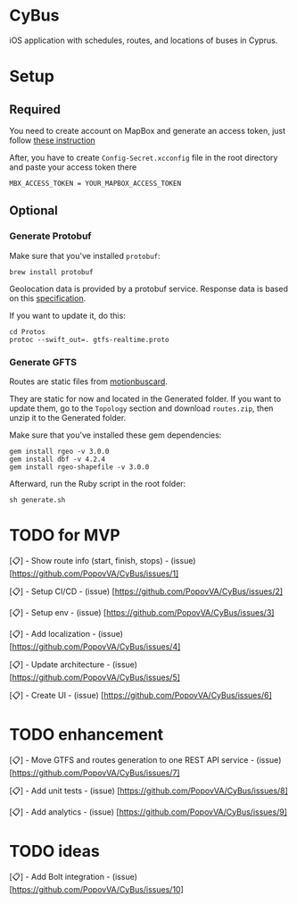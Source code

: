 
# CyBus
iOS application with schedules, routes, and locations of buses in Cyprus.

# Setup

## Required

You need to create account on MapBox and generate an access token, just follow [these instruction](https://docs.mapbox.com/ios/navigation/guides/get-started/install/#step-2-create-a-secret-token)

After, you have to create `Config-Secret.xcconfig` file in the root directory and paste your access token there

```
MBX_ACCESS_TOKEN = YOUR_MAPBOX_ACCESS_TOKEN
```


## Optional

### Generate Protobuf
Make sure that you've installed `protobuf`:
```
brew install protobuf
```

Geolocation data is provided by a protobuf service. Response data is based on this [specification](https://github.com/google/transit/blob/master/gtfs-realtime/proto/gtfs-realtime.proto).

If you want to update it, do this:
```
cd Protos
protoc --swift_out=. gtfs-realtime.proto
```

### Generate GFTS
Routes are static files from [motionbuscard](https://motionbuscard.org.cy/opendata).

They are static for now and located in the Generated folder. If you want to update them, go to the `Topology` section and download `routes.zip`, then unzip it to the Generated folder.

Make sure that you've installed these gem dependencies:
```
gem install rgeo -v 3.0.0
gem install dbf -v 4.2.4
gem install rgeo-shapefile -v 3.0.0
```

Afterward, run the Ruby script in the root folder:
```
sh generate.sh
```

# TODO for MVP

[📋] - Show route info (start, finish, stops) - (issue) [https://github.com/PopovVA/CyBus/issues/1]

[📋] - Setup CI/CD - (issue) [https://github.com/PopovVA/CyBus/issues/2]

[📋] - Setup env - (issue) [https://github.com/PopovVA/CyBus/issues/3]

[📋] - Add localization - (issue) [https://github.com/PopovVA/CyBus/issues/4]

[📋] - Update architecture - (issue) [https://github.com/PopovVA/CyBus/issues/5]

[📋] - Create UI - (issue) [https://github.com/PopovVA/CyBus/issues/6]

# TODO enhancement

[📋] - Move GTFS and routes generation to one REST API service - (issue) [https://github.com/PopovVA/CyBus/issues/7]

[📋] - Add unit tests - (issue) [https://github.com/PopovVA/CyBus/issues/8]

[📋] - Add analytics - (issue) [https://github.com/PopovVA/CyBus/issues/9]

# TODO ideas

[📋] - Add Bolt integration - (issue) [https://github.com/PopovVA/CyBus/issues/10]
